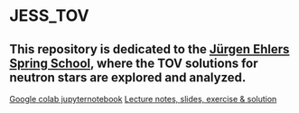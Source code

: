 # JESS_TOV

## This repository is dedicated to the [Jürgen Ehlers Spring School](https://springschool.aei.mpg.de/), where the TOV solutions for neutron stars are explored and analyzed.

[Google colab jupyternotebook](https://colab.research.google.com/drive/1EcXOssKqk-JbWmYqzEqecL8d7prY5ZZ0?usp=sharing)
[Lecture notes, slides, exercise & solution](https://gravyong.github.io/teaching/)
